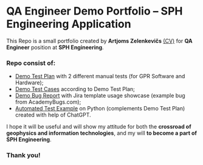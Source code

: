# QA Engineer Demo Portfolio – SPH Engineering Application

This Repo is a small portfolio created by **Artjoms Zelenkevičs** [(CV)](CV_Artjoms_Zelenkevics_EN.pdf) for **QA Engineer** position at **SPH Engineering**.

### Repo consist of:
  - [Demo Test Plan](TestPlan/test_plan_demo.pdf) with 2 different manual tests (for GPR Software and Hardware);
  - [Demo Test Cases](TestCase/test-case-demo.pdf) according to Demo Test Plan;
  - [Demo Bug Report](JiraBugReport/Jira_bug_report_demo.JPG) with Jira template usage showcase (example bug from AcademyBugs.com);
  - [Automated Test Example](AutomatedTestExample/GPR_connection_close.py) on Python (complements Demo Test Plan) created with help of ChatGPT.

I hope it will be useful and will show my attitude for both the **crossroad of geophysics and information technologies**, and my will **to become a part of SPH Engineering**.

### Thank you!
